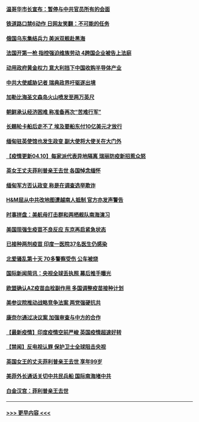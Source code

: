 #### [温哥华市长宣布：暂停与中共官员所有的会面](../pages/prog202/a103093168.md?t=04101451) 
#### [铁道路口禁6动作 日网友笑翻：不可能的任务](../pages/prog202/a103093155.md?t=04101451) 
#### [俄国乌东集结兵力 美派双舰赴黑海](../pages/prog202/a103093127.md?t=04101451) 
#### [法国开第一枪 指控强迫维族劳动 4跨国企业被告上法庭](../pages/prog202/a103093104.md?t=04101451) 
#### [动用政府黄金权力 意大利挡下中国收购半导体产业](../pages/prog202/a103093084.md?t=04101451) 
#### [中共大使威胁记者 瑞典政界吁驱逐出境](../pages/prog202/a103093085.md?t=04101451) 
#### [加勒比海圣文森岛火山喷发至两万英尺](../pages/prog202/a103092861.md?t=04101451) 
#### [朝鲜承认经济困难 称准备再次“苦难行军”](../pages/prog202/a103092485.md?t=04101451) 
#### [长赐轮卡船后走不了 埃及要船东付10亿美元才放行](../pages/prog202/a103092562.md?t=04101451) 
#### [缅甸驻英使馆也发生政变 副大使将大使关在大门外](../pages/prog202/a103092795.md?t=04101451) 
#### [【疫情更新04.10】每家派代表异地隔离 瑞丽防疫新招惹众怒](../pages/prog202/a103078521.md?t=04101451) 
#### [英女王丈夫菲利普亲王去世 各国悼念缅怀](../pages/prog202/a103092879.md?t=04101451) 
#### [缅甸军方否认政变 称是在调查选举欺诈](../pages/prog202/a103092039.md?t=04101451) 
#### [H&M屈从中共改地图遭越南人抵制 官方亦发声警告](../pages/prog202/a103092766.md?t=04101451) 
#### [时事拼盘：美航母打击群和两栖舰队南海演习](../pages/prog202/a103092853.md?t=04101451) 
#### [美国现强生疫苗不良反应 东京再启紧急状态](../pages/prog202/a103092821.md?t=04101451) 
#### [已接种两剂疫苗 印度一医院37名医生仍感染](../pages/prog202/a103092765.md?t=04101451) 
#### [北爱骚乱第十天 70多警察受伤 公车被烧](../pages/prog202/a103092631.md?t=04101451) 
#### [国际新闻简讯：央视全球丢执照 幕后推手曝光](../pages/prog202/a103092793.md?t=04101451) 
#### [欧盟确认AZ疫苗血栓副作用 多国调整疫苗接种计划](../pages/prog202/a103092751.md?t=04101451) 
#### [美参议院推动战略竞争法案 两党强硬抗共](../pages/prog202/a103092638.md?t=04101451) 
#### [康奈尔通过决议案 加强审查与中方的合作](../pages/prog202/a103092644.md?t=04101451) 
#### [【最新疫情】印度疫情空前严峻 英国疫情超速好转](../pages/prog202/a103092635.md?t=04101451) 
#### [【禁闻】反电视认罪 保护卫士全球阻击央视](../pages/prog202/a103092620.md?t=04101451) 
#### [英国女王的丈夫菲利普亲王去世 享年99岁](../pages/prog202/a103092616.md?t=04101451) 
#### [美菲外长通话关切中共民兵船 国际南海堵中共](../pages/prog202/a103092594.md?t=04101451) 
#### [白金汉宫：菲利普亲王去世](../pages/prog202/a103092519.md?t=04101451) 

----
#### [ >>> 更早内容 <<< ](../indexes/prog202-earlier.md)
